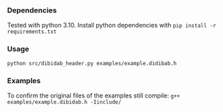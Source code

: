 
### Dependencies

Tested with python 3.10.
Install python dependencies with `pip install -r requirements.txt`

### Usage

`python src/dibidab_header.py examples/example.didibab.h`

### Examples

To confirm the original files of the examples still compile: `g++ examples/example.dibidab.h -Iinclude/`

